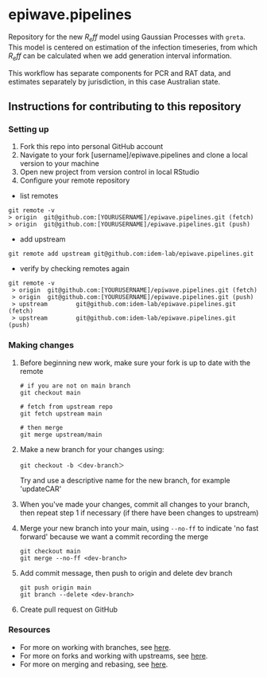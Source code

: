 # epiwave.pipelines

Repository for the new $R_eff$ model using Gaussian Processes with `greta`. This model is centered on estimation of the infection timeseries, from which $R_eff$ can be calculated when we add generation interval information.

This workflow has separate components for PCR and RAT data, and estimates separately by jurisdiction, in this case Australian state.

## Instructions for contributing to this repository
### Setting up

1. Fork this repo into personal GitHub account
2. Navigate to your fork [username]/epiwave.pipelines and clone a local version to your machine
3. Open new project from version control in local RStudio
4. Configure your remote repository

  * list remotes
   ```
   git remote -v
   > origin  git@github.com:[YOURUSERNAME]/epiwave.pipelines.git (fetch)
   > origin  git@github.com:[YOURUSERNAME]/epiwave.pipelines.git (push)
   ```

  * add upstream
   ```
   git remote add upstream git@github.com:idem-lab/epiwave.pipelines.git
   ```

  * verify by checking remotes again
  ```
  git remote -v
   > origin  git@github.com:[YOURUSERNAME]/epiwave.pipelines.git (fetch)
   > origin  git@github.com:[YOURUSERNAME]/epiwave.pipelines.git (push)
   > upstream        git@github.com:idem-lab/epiwave.pipelines.git (fetch)
   > upstream        git@github.com:idem-lab/epiwave.pipelines.git (push)
  ```

### Making changes

1. Before beginning new work, make sure your fork is up to date with the remote

   ```
   # if you are not on main branch
   git checkout main

   # fetch from upstream repo
   git fetch upstream main

   # then merge
   git merge upstream/main
   ```

2. Make a new branch for your changes using:

   ```
   git checkout -b ＜dev-branch＞
   ```
   Try and use a descriptive name for the new branch, for example 'updateCAR'

3. When you've made your changes, commit all changes to your branch, then repeat step 1 if necessary (if there have been changes to upstream)

4. Merge your new branch into your main, using `--no-ff` to indicate 'no fast forward' because we want a commit recording the merge

   ```
   git checkout main
   git merge --no-ff <dev-branch>
   ```
  
5. Add commit message, then push to origin and delete dev branch

   ```
   git push origin main
   git branch --delete <dev-branch>
   ```

5. Create pull request on GitHub


### Resources
* For more on working with branches, see [here](https://www.freecodecamp.org/news/how-to-work-with-branches-in-git/).
* For more on forks and working with upstreams, see [here](https://www.atlassian.com/git/tutorials/git-forks-and-upstreams).
* For more on merging and rebasing, see [here](https://www.atlassian.com/git/tutorials/merging-vs-rebasing).


